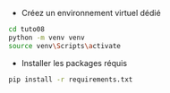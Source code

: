 * Créez un environnement virtuel dédié

```Bash
cd tuto08
python -m venv venv
source venv\Scripts\activate
```

* Installer les packages réquis

```Bash
pip install -r requirements.txt
```